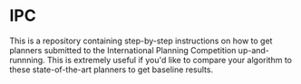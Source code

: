 # IPC
This is a repository containing step-by-step instructions on how to get planners submitted to the International Planning Competition up-and-runnning. This is extremely useful if you'd like to compare your algorithm to these state-of-the-art planners to get baseline results.
